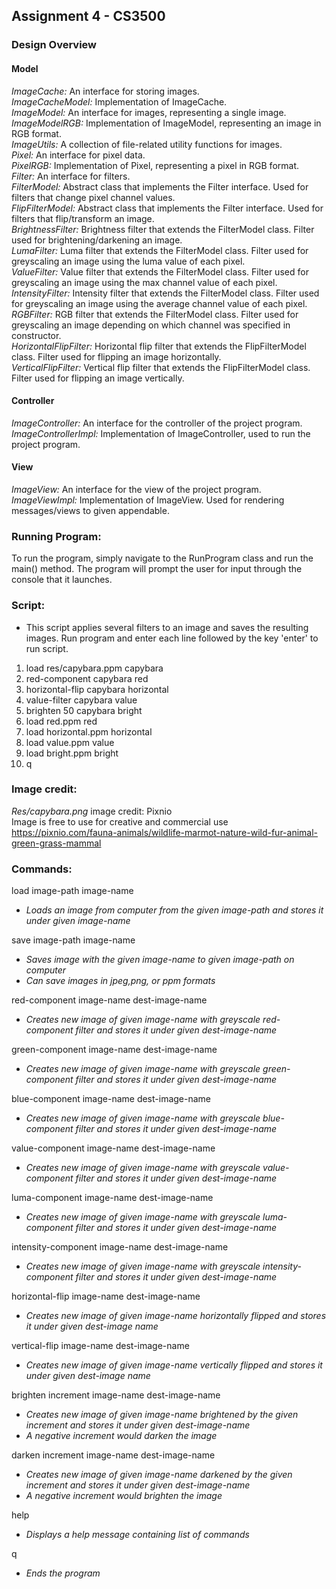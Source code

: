 ## Assignment 4 - CS3500

### Design Overview
#### Model
*ImageCache:* An interface for storing images.  
*ImageCacheModel:* Implementation of ImageCache.  
*ImageModel:* An interface for images, representing a single image.  
*ImageModelRGB:* Implementation of ImageModel, representing an image in RGB format.  
*ImageUtils:* A collection of file-related utility functions for images.  
*Pixel:* An interface for pixel data.  
*PixelRGB:* Implementation of Pixel, representing a pixel in RGB format.  
*Filter:* An interface for filters.  
*FilterModel:* Abstract class that implements the Filter interface.
Used for filters that change pixel channel values.  
*FlipFilterModel:* Abstract class that implements the Filter interface. 
Used for filters that flip/transform an image.  
*BrightnessFilter:* Brightness filter that extends the FilterModel class. 
Filter used for brightening/darkening an image.  
*LumaFilter:* Luma filter that extends the FilterModel class. 
Filter used for greyscaling an image using the luma value of each pixel.  
*ValueFilter:* Value filter that extends the FilterModel class.
Filter used for greyscaling an image using the max channel value of each pixel.  
*IntensityFilter:* Intensity filter that extends the FilterModel class.
Filter used for greyscaling an image using the average channel value of each pixel.  
*RGBFilter:* RGB filter that extends the FilterModel class.
Filter used for greyscaling an image depending on which channel was specified in constructor.  
*HorizontalFlipFilter:* Horizontal flip filter that extends the FlipFilterModel class.
Filter used for flipping an image horizontally.  
*VerticalFlipFilter:* Vertical flip filter that extends the FlipFilterModel class.
Filter used for flipping an image vertically.  

#### Controller
*ImageController:* An interface for the controller of the project program.  
*ImageControllerImpl:* Implementation of ImageController, used to run the project program.

#### View
*ImageView:* An interface for the view of the project program.
*ImageViewImpl:* Implementation of ImageView. Used for rendering messages/views to
given appendable.

### Running Program:
To run the program, simply navigate to the RunProgram class and run the main() method. The program will prompt
the user for input through the console that it launches.  

### Script:
- This script applies several filters to an image and saves the resulting images. Run program and enter each line followed by the key 'enter' to run script.
1. load res/capybara.ppm capybara
2. red-component capybara red
3. horizontal-flip capybara horizontal
4. value-filter capybara value
5. brighten 50 capybara bright
6. load red.ppm red
7. load horizontal.ppm horizontal
8. load value.ppm value
9. load bright.ppm bright
10. q

### Image credit:
*Res/capybara.png* image credit: Pixnio  
Image is free to use for creative and commercial use  
https://pixnio.com/fauna-animals/wildlife-marmot-nature-wild-fur-animal-green-grass-mammal

### Commands:

load image-path image-name  
- *Loads an image from computer from the given image-path and stores it under given image-name*

save image-path image-name  
- *Saves image with the given image-name to given image-path on computer*
- *Can save images in jpeg,png, or ppm formats*

red-component image-name dest-image-name  
- *Creates new image of given image-name with greyscale red-component filter and stores it under given dest-image-name*

green-component image-name dest-image-name  
- *Creates new image of given image-name with greyscale green-component filter and stores it under given dest-image-name*

blue-component image-name dest-image-name  
- *Creates new image of given image-name with greyscale blue-component filter and stores it under given dest-image-name*

value-component image-name dest-image-name  
- *Creates new image of given image-name with greyscale value-component filter and stores it under given dest-image-name*

luma-component image-name dest-image-name  
- *Creates new image of given image-name with greyscale luma-component filter and stores it under given dest-image-name*

intensity-component image-name dest-image-name  
- *Creates new image of given image-name with greyscale intensity-component filter and stores it under given dest-image-name*

horizontal-flip image-name dest-image-name  
- *Creates new image of given image-name horizontally flipped and stores it under given dest-image name*

vertical-flip image-name dest-image-name  
- *Creates new image of given image-name vertically flipped and stores it under given dest-image name*

brighten increment image-name dest-image-name  
- *Creates new image of given image-name brightened by the given increment and stores it under given dest-image-name*
- *A negative increment would darken the image*

darken increment image-name dest-image-name  
- *Creates new image of given image-name darkened by the given increment and stores it under given dest-image-name*
- *A negative increment would brighten the image*

help  
- *Displays a help message containing list of commands*

q  
- *Ends the program*

